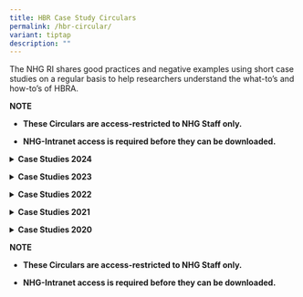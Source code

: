 ```yaml
---
title: HBR Case Study Circulars
permalink: /hbr-circular/
variant: tiptap
description: ""
---
```

<p>The NHG RI shares good practices and negative examples using short case
studies on a regular basis to help researchers understand the what-to’s
and how-to’s of HBRA.&nbsp;</p>
<p></p>
<p><strong>NOTE</strong>
</p>
<ul data-tight="true" class="tight">
<li>
<p><strong>These Circulars are access-restricted to NHG Staff only.</strong>
</p>
</li>
<li>
<p><strong>NHG-Intranet access is required before they can be downloaded.</strong>
</p>
</li>
</ul>
<p></p>
<div data-type="detailGroup" class="isomer-accordion-group isomer-accordion isomer-accordion-white">
<details class="isomer-details">
<summary><strong>Case Studies 2024</strong>
</summary>
<div data-type="detailsContent" class="isomer-details-content">
<p></p>
<table style="minWidth: 25px">
<colgroup>
<col>
</colgroup>
<tbody>
<tr>
<td rowspan="1" colspan="1">
<p><a href="https://mynhg.nhg.com.sg/dept/RCU/Shared%20Library/Research%20Institution/Case%20Studies/CS57-59%20(21%20May%202024).pdf" rel="noopener noreferrer nofollow" target="_blank"><u>CS57-59 Various Case Studies</u></a>
</p>
</td>
</tr>
<tr>
<td rowspan="1" colspan="1">
<p><a href="https://mynhg.nhg.com.sg/dept/RCU/Shared%20Library/Research%20Institution/Case%20Studies/CS56%20Blood%20From%20Subject%20Collected%20Despite%20Saying%20%E2%80%9CNO%E2%80%9D.pdf" rel="noopener noreferrer nofollow" target="_blank"><u>CS56 Blood from Subject Collected Despite Saying “NO”</u></a>
</p>
</td>
</tr>
<tr>
<td rowspan="1" colspan="1">
<p><a href="https://mynhg.nhg.com.sg/dept/RCU/Shared%20Library/Research%20Institution/Case%20Studies/CS54%20No%20Written%20Consent%20Obtained%20from%20Subject.pdf" rel="noopener noreferrer nofollow" target="_blank"><u>CS54 No Written Consent Obtained from Subject</u></a>
</p>
</td>
</tr>
<tr>
<td rowspan="1" colspan="1">
<p><a href="https://mynhg.nhg.com.sg/dept/RCU/Shared%20Library/Research%20Institution/Case%20Studies/CS55%20Subject%20Required%20to%20Pay%20for%20Research%20Procedure%20As%20A%20Result%20of%20Study%20Team%E2%80%99s%20Oversight.pdf" rel="noopener noreferrer nofollow" target="_blank"><u>CS55 Subject Required to Pay for Research Procedure as a Result of Study Team’s Oversight</u></a>
</p>
</td>
</tr>
</tbody>
</table>
</div>
</details>
</div>
<p></p>
<div data-type="detailGroup" class="isomer-accordion-group isomer-accordion isomer-accordion-white">
<details class="isomer-details">
<summary><strong>Case Studies 2023</strong>
</summary>
<div data-type="detailsContent" class="isomer-details-content">
<table style="minWidth: 25px">
<colgroup>
<col>
</colgroup>
<tbody>
<tr>
<td rowspan="1" colspan="1">
<p><a href="https://mynhg.nhg.com.sg/dept/RCU/Shared%20Library/Research%20Institution/Case%20Studies/CS53%20No%20Prescribed%20Witness%20During%20Consent%20Process.pdf" rel="noopener noreferrer nofollow" target="_blank"><u>CS53 No Prescribed Witness During Consent Process</u></a>
</p>
</td>
</tr>
<tr>
<td rowspan="1" colspan="1">
<p><a href="https://mynhg.nhg.com.sg/dept/RCU/Shared%20Library/Research%20Institution/Case%20Studies/CS52%20Recruited%20Subjects%20Who%20Did%20Not%20Meet%20The%20Inclusion%20Criteria.pdf" rel="noopener noreferrer nofollow" target="_blank"><u>CS52 Recruited Subjects Who Did Not Meet the Inclusion Criteria</u></a>
</p>
</td>
</tr>
<tr>
<td rowspan="1" colspan="1">
<p><a href="https://mynhg.nhg.com.sg/dept/RCU/Shared%20Library/Research%20Institution/Case%20Studies/CS51%20Conflict%20in%20Payment%20Information%20Given%20to%20Subjects.pdf" rel="noopener noreferrer nofollow" target="_blank"><u>CS51 Conflict in Payment Information Given to Subjects</u></a>
</p>
</td>
</tr>
<tr>
<td rowspan="1" colspan="1">
<p><a href="https://mynhg.nhg.com.sg/dept/RCU/Shared%20Library/Research%20Institution/Case%20Studies/CS50%20Biospecimen%20Collected%20Without%20Informed%20Consent%20Documentation.pdf" rel="noopener noreferrer nofollow" target="_blank"><u>CS50 Biospecimen Collected Without Informed Consent Documentation</u></a>
</p>
</td>
</tr>
<tr>
<td rowspan="1" colspan="1">
<p><a href="https://mynhg.nhg.com.sg/dept/RCU/Shared%20Library/Research%20Institution/Case%20Studies/CS49%20Jan%202023.pdf" rel="noopener noreferrer nofollow" target="_blank"><u>CS49 Jan 2023</u></a>
</p>
</td>
</tr>
</tbody>
</table>
</div>
</details>
</div>
<p></p>
<div data-type="detailGroup" class="isomer-accordion-group isomer-accordion isomer-accordion-white">
<details class="isomer-details">
<summary><strong>Case Studies 2022</strong>
</summary>
<div data-type="detailsContent" class="isomer-details-content">
<table style="minWidth: 25px">
<colgroup>
<col>
</colgroup>
<tbody>
<tr>
<td rowspan="1" colspan="1">
<p><a href="https://mynhg.nhg.com.sg/dept/RCU/Shared%20Library/Research%20Institution/Case%20Studies/CS45%20Missing%20Informed%20Consent%20Forms.pdf" rel="noopener noreferrer nofollow" target="_blank"><u>CS45 Missing Informed Consent Forms</u></a>
</p>
</td>
</tr>
<tr>
<td rowspan="1" colspan="1">
<p><a href="https://mynhg.nhg.com.sg/dept/RCU/Shared%20Library/Research%20Institution/Case%20Studies/CS46%20Recruited%20Subjects%20Did%20Not%20Fulfill%20Inclusion%20Criteria.pdf" rel="noopener noreferrer nofollow" target="_blank"><u>CS46 Recruited Subjects Did Not Fulfill Inclusion Criteria</u></a>
</p>
</td>
</tr>
<tr>
<td rowspan="1" colspan="1">
<p><a href="https://mynhg.nhg.com.sg/dept/RCU/Shared%20Library/Research%20Institution/Case%20Studies/CS47%20No%20Witness%20During%20Informed%20Consent%20Process.pdf" rel="noopener noreferrer nofollow" target="_blank"><u>CS47 No Witness During Informed Consent Process</u></a>
</p>
</td>
</tr>
<tr>
<td rowspan="1" colspan="1">
<p><a href="https://mynhg.nhg.com.sg/dept/RCU/Shared%20Library/Research%20Institution/Case%20Studies/CS48%20Investigator%20Also%20Signed%20Off%20as%20Witness%20in%20ICF.pdf" rel="noopener noreferrer nofollow" target="_blank"><u>CS48 Investigator Also Signed Off as Witness in ICF</u></a>
</p>
</td>
</tr>
<tr>
<td rowspan="1" colspan="1">
<p><a href="https://mynhg.nhg.com.sg/dept/RCU/Shared%20Library/Research%20Institution/Case%20Studies/CS44%20Recruitment%20of%20Subject%20Below%20the%20Approved%20Age.pdf" rel="noopener noreferrer nofollow" target="_blank"><u>CS44 Recruitment of Subject Below the Approved Age</u></a>
</p>
</td>
</tr>
<tr>
<td rowspan="1" colspan="1">
<p><a href="https://mynhg.nhg.com.sg/dept/RCU/Shared%20Library/Research%20Institution/Case%20Studies/CS41%20Missing%20Witness%20Signature%20on%20the%20Informed%20Consent%20Form.pdf" rel="noopener noreferrer nofollow" target="_blank"><u>CS41 Missing Witness Signature on the Informed Consent Form</u></a>
</p>
</td>
</tr>
<tr>
<td rowspan="1" colspan="1">
<p><a href="https://mynhg.nhg.com.sg/dept/RCU/Shared%20Library/Research%20Institution/Case%20Studies/CS43%20Subject%20Underwent%20Study%20Procedure%20Twice%20Due%20To%20Error%20in%20Visiting%20Schedule.pdf" rel="noopener noreferrer nofollow" target="_blank"><u>CS43 Subject Underwent Study Procedure Twice Due to Error in Visiting Schedule</u></a>
</p>
</td>
</tr>
<tr>
<td rowspan="1" colspan="1">
<p><a href="https://mynhg.nhg.com.sg/dept/RCU/Shared%20Library/Research%20Institution/Case%20Studies/CS42%20Subjects%20Recruited%20Twice.pdf" rel="noopener noreferrer nofollow" target="_blank"><u>CS42 Subjects Recruited Twice</u></a>
</p>
</td>
</tr>
<tr>
<td rowspan="1" colspan="1">
<p><a href="https://mynhg.nhg.com.sg/dept/RCU/Shared%20Library/Research%20Institution/Case%20Studies/CS40%20Informed%20Consent%20Obtained%20Without%20Presence%20of%20HBRA%20Witness.pdf" rel="noopener noreferrer nofollow" target="_blank"><u>CS40 Informed Consent Obtained Without Presence of HBRA Witness</u></a>
</p>
</td>
</tr>
<tr>
<td rowspan="1" colspan="1">
<p><a href="https://mynhg.nhg.com.sg/dept/RCU/Shared%20Library/Research%20Institution/Case%20Studies/CS39%20Study%20Team%20Did%20Not%20Check%20for%20Exclusion%20Criteria%20and%20Recruited%20Ineligible%20Patient%20for%20the%20Study.pdf" rel="noopener noreferrer nofollow" target="_blank"><u>CS39 Study Team Did Not Check for Exclusion Criteria and Recruited Ineligible Patient for the Study</u></a>
</p>
</td>
</tr>
</tbody>
</table>
</div>
</details>
</div>
<p></p>
<div data-type="detailGroup" class="isomer-accordion-group isomer-accordion isomer-accordion-white">
<details class="isomer-details">
<summary><strong>Case Studies 2021</strong>
</summary>
<div data-type="detailsContent" class="isomer-details-content">
<table style="minWidth: 25px">
<colgroup>
<col>
</colgroup>
<tbody>
<tr>
<td rowspan="1" colspan="1">
<p><a href="https://mynhg.nhg.com.sg/dept/RCU/Shared%20Library/Research%20Institution/Case%20Studies/CS37%20and%2038%20Incorrect%20Version%20of%20Consent%20Form%20Used%20and%20Incomplete%20Signatory%20of%20Informed%20Consent%20Form.pdf" rel="noopener noreferrer nofollow" target="_blank"><u>CS37 and 38 Incorrect Version of Consent Form Used and Incomplete Signatory of Informed Consent Form</u></a>
</p>
</td>
</tr>
<tr>
<td rowspan="1" colspan="1">
<p><a href="https://mynhg.nhg.com.sg/dept/RCU/Shared%20Library/Research%20Institution/Case%20Studies/CS36%20Over-Recuritment.pdf" rel="noopener noreferrer nofollow" target="_blank"><u>CS36 Over-Recuritment</u></a>
</p>
</td>
</tr>
<tr>
<td rowspan="1" colspan="1">
<p><a href="https://mynhg.nhg.com.sg/dept/RCU/Shared%20Library/Research%20Institution/Case%20Studies/CS35%20Additional%20Samples%20Collected%20From%20Subject.pdf" rel="noopener noreferrer nofollow" target="_blank"><u>CS35 Additional Samples Collected From Subject</u></a>
</p>
</td>
</tr>
<tr>
<td rowspan="1" colspan="1">
<p><a href="https://mynhg.nhg.com.sg/dept/RCU/Shared%20Library/Research%20Institution/Case%20Studies/CS33%20and%2034%20Non-Eligible%20Subjects%20Recruited%20for%20Research.pdf" rel="noopener noreferrer nofollow" target="_blank"><u>CS33 and 34 Non-Eligible Subjects Recruited for Research</u></a>
</p>
</td>
</tr>
<tr>
<td rowspan="1" colspan="1">
<p><a href="https://mynhg.nhg.com.sg/dept/RCU/Shared%20Library/Research%20Institution/Case%20Studies/CS32%20Recruitment%20of%20a%20Subject%20who%20is%20Above%20the%20Approved%20Upper%20Age%20Limit.pdf" rel="noopener noreferrer nofollow" target="_blank"><u>CS32 Recruitment of a Subject who is Above the Approved Upper Age Limit</u></a>
</p>
</td>
</tr>
<tr>
<td rowspan="1" colspan="1">
<p><a href="https://mynhg.nhg.com.sg/dept/RCU/Shared%20Library/Research%20Institution/Case%20Studies/CS30%20Research%20Activities%20Conducted%20During%20Study%E2%80%99s%20IRB%20Approval%20Lapse%20Period.pdf" rel="noopener noreferrer nofollow" target="_blank"><u>CS30 Research Activities Conducted During Study’s IRB Approval Lapse Period</u></a>
</p>
</td>
</tr>
<tr>
<td rowspan="1" colspan="1">
<p><a href="https://mynhg.nhg.com.sg/dept/RCU/Shared%20Library/Research%20Institution/Case%20Studies/CS31%20Use%20of%20ICF%20missing%2012(1)(l)%20element.pdf" rel="noopener noreferrer nofollow" target="_blank"><u>CS31 Use of ICF missing 12(1)(l) element</u></a>
</p>
</td>
</tr>
<tr>
<td rowspan="1" colspan="1">
<p><a href="https://mynhg.nhg.com.sg/dept/RCU/Shared%20Library/Research%20Institution/Case%20Studies/CS28%20Wrongful%20Recruitment%20of%20Subjects%20Who%20Did%20Not%20Meet%20Inclusion%20Criteria.pdf" rel="noopener noreferrer nofollow" target="_blank"><u>CS28 Wrongful Recruitment of Subjects Who Did Not Meet Inclusion Criteria</u></a>
</p>
</td>
</tr>
<tr>
<td rowspan="1" colspan="1">
<p><a href="https://mynhg.nhg.com.sg/dept/RCU/Shared%20Library/Research%20Institution/Case%20Studies/CS29%20Double%20Recruitment%20Of%20The%20Same%20Participant.pdf" rel="noopener noreferrer nofollow" target="_blank"><u>CS29 Double Recruitment of the Same Participant</u></a>
</p>
</td>
</tr>
<tr>
<td rowspan="1" colspan="1">
<p><a href="https://mynhg.nhg.com.sg/dept/RCU/Shared%20Library/Research%20Institution/Case%20Studies/CS26%20Recruited%20Subjects%20Who%20Did%20Not%20Meet%20Study%E2%80%99s%20Inclusion%20Criteria.pdf" rel="noopener noreferrer nofollow" target="_blank"><u>CS26 Recruited Subjects Who Did Not Meet Study’s Inclusion Criteria</u></a>
</p>
</td>
</tr>
<tr>
<td rowspan="1" colspan="1">
<p><a href="https://mynhg.nhg.com.sg/dept/RCU/Shared%20Library/Research%20Institution/Case%20Studies/CS25%20Minors%20Recruited%20Without%20Documented%20Informed%20Consent%20From%20The%20Parents%20Legal%20Guardian.pdf" rel="noopener noreferrer nofollow" target="_blank"><u>CS25 Minors Recruited Without Documented Informed Consent from the Parents Legal Guardian</u></a>
</p>
</td>
</tr>
<tr>
<td rowspan="1" colspan="1">
<p><a href="https://mynhg.nhg.com.sg/dept/RCU/Shared%20Library/Research%20Institution/Case%20Studies/CS27%20Recruitment%20of%20Subject%20Below%20Eligible%20Age.pdf" rel="noopener noreferrer nofollow" target="_blank"><u>CS27 Recruitment of Subject Below Eligible Age</u></a>
</p>
</td>
</tr>
</tbody>
</table>
</div>
</details>
</div>
<p></p>
<div data-type="detailGroup" class="isomer-accordion-group isomer-accordion isomer-accordion-white">
<details class="isomer-details">
<summary><strong>Case Studies 2020</strong>
</summary>
<div data-type="detailsContent" class="isomer-details-content">
<table style="minWidth: 25px">
<colgroup>
<col>
</colgroup>
<tbody>
<tr>
<td rowspan="1" colspan="1">
<p><a href="https://mynhg.nhg.com.sg/dept/RCU/Shared%20Library/Research%20Institution/Case%20Studies/CS24%20Lost%20Informed%20Consent%20Forms.pdf" rel="noopener noreferrer nofollow" target="_blank"><u>CS24 Lost Informed Consent Forms</u></a>
</p>
</td>
</tr>
<tr>
<td rowspan="1" colspan="1">
<p><a href="https://mynhg.nhg.com.sg/dept/RCU/Shared%20Library/Research%20Institution/Case%20Studies/CS23%20Research%20Procedure%20Performed%20Twice%20As%20Participant%20Was%20Enrolled%20Twice.pdf" rel="noopener noreferrer nofollow" target="_blank"><u>CS23 Research Procedure Performed Twice as Participant Was Enrolled Twice</u></a>
</p>
</td>
</tr>
<tr>
<td rowspan="1" colspan="1">
<p><a href="https://mynhg.nhg.com.sg/dept/RCU/Shared%20Library/Research%20Institution/Case%20Studies/CS21%20Sample%20Collection%20Not%20In%20Accordance%20to%20Research%20Protocol.pdf" rel="noopener noreferrer nofollow" target="_blank"><u>CS21 Sample Collection Not in Accordance to Research Protocol</u></a>
</p>
</td>
</tr>
<tr>
<td rowspan="1" colspan="1">
<p><a href="https://mynhg.nhg.com.sg/dept/RCU/Shared%20Library/Research%20Institution/Case%20Studies/CS22%20Wrong%20Version%20Of%20Informed%20Consent%20Form%20Used.pdf" rel="noopener noreferrer nofollow" target="_blank"><u>CS22 Wrong Version of Informed Consent Form Used</u></a>
</p>
</td>
</tr>
<tr>
<td rowspan="1" colspan="1">
<p><a href="https://mynhg.nhg.com.sg/dept/RCU/Shared%20Library/Research%20Institution/Case%20Studies/CS20%20Recruitment%20of%20Subject%20Below%20Eligible%20Age.pdf" rel="noopener noreferrer nofollow" target="_blank"><u>CS20 Recruitment of Subject Below Eligible Age</u></a>
</p>
</td>
</tr>
<tr>
<td rowspan="1" colspan="1">
<p><a href="https://mynhg.nhg.com.sg/dept/RCU/Shared%20Library/Research%20Institution/Case%20Studies/CS19%20Ineligible%20Participant%20Recruited.pdf" rel="noopener noreferrer nofollow" target="_blank"><u>CS19 Ineligible Participant Recruited</u></a>
</p>
</td>
</tr>
<tr>
<td rowspan="1" colspan="1">
<p><a href="https://mynhg.nhg.com.sg/dept/RCU/Shared%20Library/Research%20Institution/Case%20Studies/CS18%20Two%20Participants%20Recruited%20Despite%20Not%20Meeting%20Eligibility%20Criteria.pdf" rel="noopener noreferrer nofollow" target="_blank"><u>CS18 Two Participants Recruited Despite Not Meeting Eligibility Criteria</u></a>
</p>
</td>
</tr>
<tr>
<td rowspan="1" colspan="1">
<p><a href="https://mynhg.nhg.com.sg/dept/RCU/Shared%20Library/Research%20Institution/Case%20Studies/CS17%20Poorly%20Fitted%20Head%20Device%20Poses%20Risk%20to%20Subject.pdf" rel="noopener noreferrer nofollow" target="_blank"><u>CS17 Poorly Fitted Head Device Poses Risk to Subject</u></a>
</p>
</td>
</tr>
<tr>
<td rowspan="1" colspan="1">
<p><a href="https://mynhg.nhg.com.sg/dept/RCU/Shared%20Library/Research%20Institution/Case%20Studies/CS16%20Witness%20Absent%20When%20Taking%20Informed%20Consent%20For%20Interventional%20Study.pdf" rel="noopener noreferrer nofollow" target="_blank"><u>CS16 Witness Absent When Taking Informed Consent for Interventional Study</u></a>
</p>
</td>
</tr>
<tr>
<td rowspan="1" colspan="1">
<p><a href="https://mynhg.nhg.com.sg/dept/RCU/Shared%20Library/Research%20Institution/Case%20Studies/CS15%20Recruiting%20With%20Consent%20Form%20That%20Did%20Not%20Contain%20All%20Elements%20Of%20HBRA%20Section%2012(1).pdf" rel="noopener noreferrer nofollow" target="_blank"><u>CS15 Recruiting With Consent Form That Did Not Contain All Elements Of HBRA Section 12(1)</u></a>
</p>
</td>
</tr>
<tr>
<td rowspan="1" colspan="1">
<p><a href="https://mynhg.nhg.com.sg/dept/RCU/Shared%20Library/Research%20Institution/Case%20Studies/CS14%20Recruitment%20Of%20Individual%20Who%20Did%20Not%20Meet%20Inclusion%20Criteria.pdf" rel="noopener noreferrer nofollow" target="_blank"><u>CS14 Recruitment Of Individual Who Did Not Meet Inclusion Criteria</u></a>
</p>
</td>
</tr>
<tr>
<td rowspan="1" colspan="1">
<p><a href="https://mynhg.nhg.com.sg/dept/RCU/Shared%20Library/Research%20Institution/Case%20Studies/CS13%20Appropriate%20Consent%20Not%20Obtained%20From%20Minors.pdf" rel="noopener noreferrer nofollow" target="_blank"><u>CS13 Appropriate Consent Not Obtained From Minors</u></a>
</p>
</td>
</tr>
<tr>
<td rowspan="1" colspan="1">
<p><a href="https://mynhg.nhg.com.sg/dept/RCU/Shared%20Library/Research%20Institution/Case%20Studies/CS12%20Witness%20Was%20Present%20During%20The%20Consent%20Taking%20Process%20But%20It%20Was%20Not%20Documented.pdf" rel="noopener noreferrer nofollow" target="_blank"><u>CS12 Witness Was Present During The Consent Taking Process But It Was Not Documented</u></a>
</p>
</td>
</tr>
<tr>
<td rowspan="1" colspan="1">
<p><a href="https://mynhg.nhg.com.sg/dept/RCU/Shared%20Library/Research%20Institution/Case%20Studies/CS11%20Principal%20Investigator%20Missed%20Out%20HBRA%20Witness%20During%20Consent%20Taking.pdf" rel="noopener noreferrer nofollow" target="_blank"><u>CS11 Principal Investigator Missed Out HBRA Witness During Consent Taking</u></a>
</p>
</td>
</tr>
<tr>
<td rowspan="1" colspan="1">
<p><a href="https://mynhg.nhg.com.sg/dept/RCU/Shared%20Library/Research%20Institution/Case%20Studies/CS07%20Collection%20Of%20Data%20Without%20Written%20Consent.pdf" rel="noopener noreferrer nofollow" target="_blank"><u>CS07 Collection of Data Without Written Consent</u></a>
</p>
</td>
</tr>
<tr>
<td rowspan="1" colspan="1">
<p><a href="https://mynhg.nhg.com.sg/dept/RCU/Shared%20Library/Research%20Institution/Case%20Studies/CS08%20Recruitment%20Of%20The%20Same%20Individual%20Twice.pdf" rel="noopener noreferrer nofollow" target="_blank"><u>CS08 Recruitment of the Same Individual Twice</u></a>
</p>
</td>
</tr>
<tr>
<td rowspan="1" colspan="1">
<p><a href="https://mynhg.nhg.com.sg/dept/RCU/Shared%20Library/Research%20Institution/Case%20Studies/CS09%20Recruitment%20Of%20Individual%20Who%20Did%20Not%20Meet%20Inclusion%20Criteria.pdf" rel="noopener noreferrer nofollow" target="_blank"><u>CS09 Recruitment of Individual Who Did Not Meet Inclusion Criteria</u></a>
</p>
</td>
</tr>
<tr>
<td rowspan="1" colspan="1">
<p><a href="https://mynhg.nhg.com.sg/dept/RCU/Shared%20Library/Research%20Institution/Case%20Studies/CS10%20Recruitment%20Of%20Subjects%20Without%20Informing%20About%20Potential%20Incidental%20Findings.pdf" rel="noopener noreferrer nofollow" target="_blank"><u>CS10 Recruitment of Subjects Without Informing About Potential Incidental Findings</u></a>
</p>
</td>
</tr>
<tr>
<td rowspan="1" colspan="1">
<p><a href="https://mynhg.nhg.com.sg/dept/RCU/Shared%20Library/Research%20Institution/Case%20Studies/CS05%20Missing%20Signed%20Informed%20Consent%20Forms.pdf" rel="noopener noreferrer nofollow" target="_blank"><u>CS05 Missing Signed Informed Consent Forms</u></a>
</p>
</td>
</tr>
<tr>
<td rowspan="1" colspan="1">
<p><a href="https://mynhg.nhg.com.sg/dept/RCU/Shared%20Library/Research%20Institution/Case%20Studies/CS06%2020%20Year-Old%20Recruited%20Into%20Research%20Study%20Without%20Parental%20Consent.pdf" rel="noopener noreferrer nofollow" target="_blank"><u>CS06 20-Year-Old Recruited into Research Study Without Parental Consent</u></a>
</p>
</td>
</tr>
<tr>
<td rowspan="1" colspan="1">
<p><a href="https://mynhg.nhg.com.sg/dept/RCU/Shared%20Library/Research%20Institution/Case%20Studies/CS02%20Urine%20Collected%20From%20Dementia%20Subject%20After%20Son%20Gave%20Verbal%20Agreement.pdf" rel="noopener noreferrer nofollow" target="_blank"><u>CS02 Urine Collected from Dementia Subject After Son Gave Verbal Agreement</u></a>
</p>
</td>
</tr>
<tr>
<td rowspan="1" colspan="1">
<p><a href="https://mynhg.nhg.com.sg/dept/RCU/Shared%20Library/Research%20Institution/Case%20Studies/CS03%20No%20Witness%20Was%20Present%20When%20Taking%20Consent%20From%20Subject%20For%20Study%20Involving%20Blood-Taking.pdf" rel="noopener noreferrer nofollow" target="_blank"><u>CS03 No Witness Was Present When Taking Consent From Subject For Study Involving Blood-Taking</u></a>
</p>
</td>
</tr>
<tr>
<td rowspan="1" colspan="1">
<p><a href="https://mynhg.nhg.com.sg/dept/RCU/Shared%20Library/Research%20Institution/Case%20Studies/CS04%20Subjects%20Recruited%20Into%20Study%20Involving%20Blood-Taking%20Using%20Consent%20Form%20That%20Did%20Not%20Contain%20All%20Elements%20Of%20HBRA%2012(1).pdf" rel="noopener noreferrer nofollow" target="_blank"><u>CS04 Subjects Recruited into Study Involving Blood-Taking Using Consent Form That Did Not Contain All Elements of HBRA 12(1)</u></a>
</p>
</td>
</tr>
<tr>
<td rowspan="1" colspan="1">
<p><a href="https://mynhg.nhg.com.sg/dept/RCU/Shared%20Library/Research%20Institution/Case%20Studies/CS01%20Blood%20Was%20Drawn%20From%20A%20Research%20Subject%20Without%20Appropriate%20Consent.pdf" rel="noopener noreferrer nofollow" target="_blank"><u>CS01 Blood Was Drawn from A Research Subject Without Appropriate Consent</u></a>
</p>
</td>
</tr>
</tbody>
</table>
</div>
</details>
</div>
<p></p>
<p><strong>NOTE</strong>
</p>
<ul data-tight="true" class="tight">
<li>
<p><strong>These Circulars are access-restricted to NHG Staff only.</strong>
</p>
</li>
<li>
<p><strong>NHG-Intranet access is required before they can be downloaded.</strong>
</p>
</li>
</ul>
<p></p>